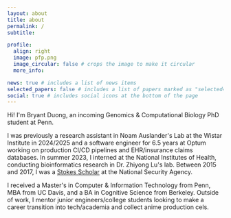 ```yaml
---
layout: about
title: about
permalink: /
subtitle:

profile:
  align: right
  image: pfp.png
  image_circular: false # crops the image to make it circular
  more_info:

news: true # includes a list of news items
selected_papers: false # includes a list of papers marked as "selected={true}"
social: true # includes social icons at the bottom of the page
---
```


Hi! I'm Bryant Duong, an incoming Genomics & Computational Biology PhD student at Penn.  

I was previously a research assistant in Noam Auslander's Lab at the Wistar Institute in 2024/2025 and a software engineer for 6.5 years at Optum working on production CI/CD pipelines and EHR/insurance claims databases. In summer 2023, I interned at the National Institutes of Health, conducting bioinformatics research in Dr. Zhiyong Lu's lab. Between 2015 and 2017, I was a [Stokes Scholar](https://federaljobs.net/blog/the-stokes-educational-scholarship-program-nsa/) at the National Security Agency.

I received a Master's in Computer & Information Technology from Penn, MBA from UC Davis, and a BA in Cognitive Science from Berkeley.  Outside of work, I mentor junior engineers/college students looking to make a career transition into tech/academia and collect anime production cels.


